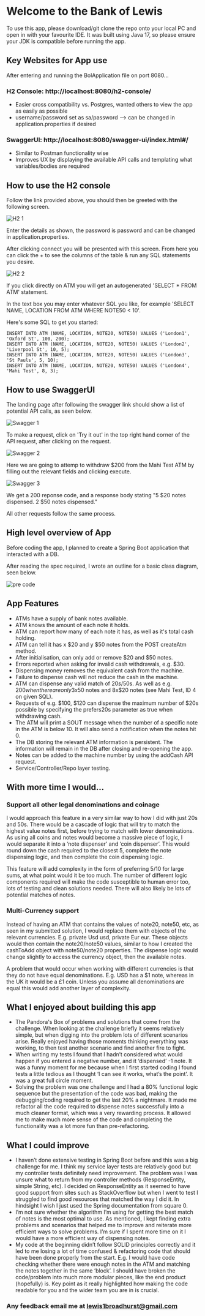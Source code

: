 # Welcome to the Bank of Lewis

To use this app, please download/git clone the repo onto your local PC and open in with your favourite IDE.
It was built using Java 17, so please ensure your JDK is compatible before running the app.

## Key Websites for App use

After entering and running the BolApplication file on port 8080...

### H2 Console: http://localhost:8080/h2-console/
- Easier cross compatibility vs. Postgres, wanted others to view the app as easily as possible
- username/password set as sa/password --> can be changed in application.properties if desired

### SwaggerUI: http://localhost:8080/swagger-ui/index.html#/
- Similar to Postman functionality wise
- Improves UX by displaying the available API calls and templating what variables/bodies are required

## How to use the H2 console

Follow the link provided above, you should then be greeted with the following screen.

![H2 1](https://user-images.githubusercontent.com/95776633/199006917-1b6d1435-36e4-4dcf-9f94-cc3b7f96ffd0.jpg)

Enter the details as shown, the password is password and can be changed in application.properties.

After clicking connect you will be presented with this screen.
From here you can click the + to see the columns of the table & run any SQL statements you desire.

![H2 2](https://user-images.githubusercontent.com/95776633/199006946-0570939f-dcd8-4ac3-887d-169a5b8b32a7.jpg)

If you click directly on ATM you will get an autogenerated 'SELECT * FROM ATM' statement.

In the text box you may enter whatever SQL you like, for example 'SELECT NAME, LOCATION FROM ATM WHERE NOTE50 < 10'.

Here's some SQL to get you started:

```
INSERT INTO ATM (NAME, LOCATION, NOTE20, NOTE50) VALUES ('London1', 'Oxford St', 100, 200);
INSERT INTO ATM (NAME, LOCATION, NOTE20, NOTE50) VALUES ('London2', 'Liverpool St', 10, 5);
INSERT INTO ATM (NAME, LOCATION, NOTE20, NOTE50) VALUES ('London3', 'St Pauls', 5, 10);
INSERT INTO ATM (NAME, LOCATION, NOTE20, NOTE50) VALUES ('London4', 'Mahi Test', 8, 3);
```

## How to use SwaggerUI

The landing page after following the swagger link should show a list of potential API calls, as seen below.

![Swagger 1](https://user-images.githubusercontent.com/95776633/199007316-dbdfe8ac-c4ea-4435-8bb3-7ed4f1a00122.png)

To make a request, click on 'Try it out' in the top right hand corner of the API request, after clicking on the request.

![Swagger 2](https://user-images.githubusercontent.com/95776633/199007655-4bf77a90-08fb-4985-a01e-c5753824a70a.png)

Here we are going to attemp to withdraw $200 from the Mahi Test ATM by filling out the relevant fields and clicking execute.

![Swagger 3](https://user-images.githubusercontent.com/95776633/199008328-d55d8547-28e7-45f2-a328-7b000ee17a5f.png)

We get a 200 reponse code, and a response body stating "5 $20 notes dispensed. 2 $50 notes dispensed."

All other requests follow the same process.

## High level overview of App

Before coding the app, I planned to create a Spring Boot application that interacted with a DB.

After reading the spec required, I wrote an outline for a basic class diagram, seen below.

![pre code](https://user-images.githubusercontent.com/95776633/199010137-11551097-33b8-43ac-9499-58d846383250.png)

## App Features
- ATMs have a supply of bank notes available.
- ATM knows the amount of each note it holds.
- ATM can report how many of each note it has, as well as it's total cash holding.
- ATM can tell it has x $20 and y $50 notes from the POST createAtm method.
- After initialisation, can only add or remove $20 and $50 notes.
- Errors reported when asking for invalid cash withdrawals, e.g. $30.
- Dispensing money removes the equivalent cash from the machine.
- Failure to dispense cash will not reduce the cash in the machine.
- ATM can dispense any valid match of $20s/$50s. As well as e.g. $200 when there are only 3x$50 notes and 8x$20 notes (see Mahi Test, ID 4 on given SQL).
- Requests of e.g. $100, $120 can dispense the maximum number of $20s possible by specifying the prefers20s parameter as true when withdrawing cash.
- The ATM will print a SOUT message when the number of a specific note in the ATM is below 10. It will also send a notification when the notes hit 0.
- The DB storing the relevant ATM information is persistent. The information will remain in the DB after closing and re-opening the app.
- Notes can be added to the machine number by using the addCash API request.
- Service/Controller/Repo layer testing.

## With more time I would...

### Support all other legal denominations and coinage
I would approach this feature in a very similar way to how I did with just 20s and 50s. There would be a cascade of logic that will try to match the highest value notes first, before trying to match with lower denominations. As using all coins and notes would become a massive piece of logic, I would separate it into a ‘note dispenser’ and ‘coin dispenser’. This would round down the cash required to the closest 5, complete the note dispensing logic, and then complete the coin dispensing logic.

This feature will add complexity in the form of preferring $5/$10 for large sums, at what point would it be too much. The number of different logic components required will make the code susceptible to human error too, lots of testing and clean solutions needed. There will also likely be lots of potential matches of notes.


### Multi-Currency support
Instead of having an ATM that contains the values of note20, note50, etc, as seen in my submitted solution, I would replace them with objects of the relevant currencies. E.g. private Usd usd, private Eur eur. These objects would then contain the note20/note50 values, similar to how I created the cashToAdd object with note50/note20 properties. The dispense logic would change slightly to access the currency object, then the available notes. 

A problem that would occur when working with different currencies is that they do not have equal denominations. E.g. USD has a $1 note, whereas in the UK it would be a £1 coin. Unless you assume all denominations are equal this would add another layer of complexity. 

## What I enjoyed about building this app

- The Pandora's Box of problems and solutions that come from the challenge. When looking at the challenge briefly it seems relatively simple, but when digging into the problem lots of different scenarios arise. Really enjoyed having those moments thinking everything was working, to then test another scenario and find another fire to fight.
- When writing my tests I found that I hadn’t considered what would happen if you entered a negative number, and it ‘dispensed’ -1 note. It was a funny moment for me because when I first started coding I found tests a little tedious as I thought ‘I can see it works, what’s the point’. It was a great full circle moment.
- Solving the problem was one challenge and I had a 80% functional logic sequence but the presentation of the code was bad, making the debugging/coding required to get the last 20% a nightmare. It made me refactor all the code required to dispense notes successfully into a much cleaner format, which was a very rewarding process. It allowed me to make much more sense of the code and completing the functionality was a lot more fun than pre-refactoring.

## What I could improve 

- I haven’t done extensive testing in Spring Boot before and this was a big challenge for me. I think my service layer tests are relatively good but my controller tests definitely need improvement. The problem was I was unsure what to return from my controller methods (ResponseEntity, simple String, etc). I decided on ResponseEntity as it seemed to have good support from sites such as StackOverflow but when I went to test I struggled to find good resources that matched the way I did it. In hindsight I wish I just used the Spring documentation from square 0.
- I’m not sure whether the algorithm I’m using for getting the best match of notes is the most optimal to use. As mentioned, I kept finding extra problems and scenarios that helped me to improve and reiterate more efficient ways to solve problems. I’m sure if I spent more time on it I would have a more efficient way of dispensing notes.
- My code at the beginning didn’t follow SOLID principles correctly and it led to me losing a lot of time confused & refactoring code that should have been done properly from the start. E.g. I would have code checking whether there were enough notes in the ATM and matching the notes together in the same ‘block’. I should have broken the code/problem into much more modular pieces, like the end product (hopefully) is. Key point as it really highlighted how making the code readable for you and the wider team you are in is crucial.

### Any feedback email me at lewis1broadhurst@gmail.com
